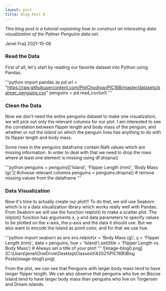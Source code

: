 ```yaml
---
layout: post
title: Blog Post 0
---
```


*This blog post is a tutorial explaining how to construct an interesting data visualization of the Palmer Penguins data set.*

Jenel Fraij
2021-10-06

### Read the Data
First of all, let's start by reading our favorite dataset into Python using Pandas.

'''python
import pandas as pd
url = "https://raw.githubusercontent.com/PhilChodrow/PIC16B/master/datasets/palmer_penguins.csv"
penguins = pd.read_csv(url)
'''

### Clean the Data
Now we don't need the entire penguins dataset to make one visualization, we will pick out only the relevant columns for our plot. I am interested to see the correlation between flipper length and body mass of the penguin, and whether or not the island on which the penguin lives has anything to do with its flipper length and body mass.

Some rows in the penguins dataframe contain NaN values which are missing information. In order to deal with that we need to drop the rows where at least one element is missing using df.dropna()

'''python
penguins = penguins[['Island', 'Flipper Length (mm)', 'Body Mass (g)']] #choose relevant columns
penguins = penguins.dropna() # remove missing values from the dataframe
'''
### Data Visualization 
Now it's time to actually create our plot!!!
To do that, we will use Seaborn which is is a data visualization library which works really well with Pandas. From Seaborn we will use the function relplot() to make a scatter plot. The relplot() function has arguments x, y and data parameters to specify values to be plotted on the x-axis, the y-axis and the data it should use. But we also want to encode the Island as point color, and for that we use hue.

'''python
import seaborn as sns
sns.relplot(x = 'Body Mass (g)',
            y = 'Flipper Length (mm)',
            data = penguins,
            hue = 'Island').set(title = 'Flipper Length vs. Body Mass') # Always set a title of your plot!
'''
![image-blog0.png](C:\Users\jenel\OneDrive\Desktop\Classes\FA2021\PIC16B\Blog Posts\image-blog0.png)

From the plot, we can see that Penguins with larger body mass tend to have longer flipper length. We can also observe that penguins who live on Biscoe Island tend to have larger body mass than penguins who live on Torgersen and Dream islands.